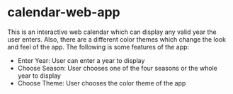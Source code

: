 # calendar-web-app

This is an interactive web calendar which can display any valid year the user enters. Also, there are a different color themes which change the look and feel of the app.
The following is some features of the app:
-	Enter Year: User can enter a year to display 
-	Choose Season: User chooses one of the four seasons or the whole year to display
-	Choose Theme: User chooses the color theme of the app
